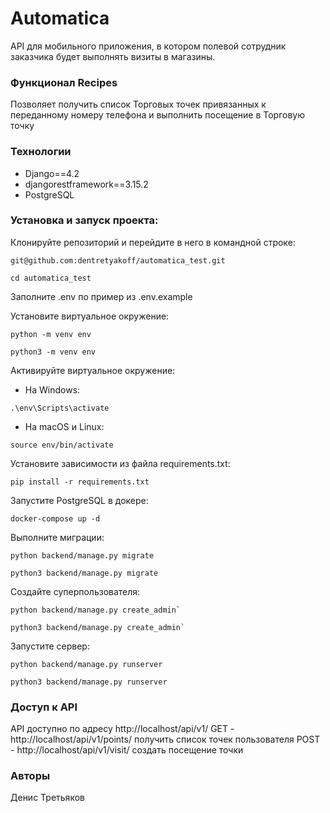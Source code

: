 # Automatica
API для мобильного приложения, в котором полевой сотрудник заказчика будет выполнять визиты в магазины.

### Функционал Recipes
Позволяет получить список Торговых точек привязанных к переданному номеру телефона и выполнить посещение в Торговую точку

### Технологии
 - Django==4.2
 - djangorestframework==3.15.2
 - PostgreSQL

### Установка и запуск проекта:
Клонируйте репозиторий и перейдите в него в командной строке:

```
git@github.com:dentretyakoff/automatica_test.git
```
```
cd automatica_test
```

Заполните .env по пример из .env.example

Установите виртуальное окружение:

```
python -m venv env
```
```
python3 -m venv env
```

Активируйте виртуальное окружение:

- На Windows: 
```
.\env\Scripts\activate
```
- На macOS и Linux: 
```
source env/bin/activate
```

Установите зависимости из файла requirements.txt:

```
pip install -r requirements.txt
```

Запустите PostgreSQL в докере:
```
docker-compose up -d
```

Выполните миграции:

```
python backend/manage.py migrate
```
```
python3 backend/manage.py migrate
```

Создайте суперпользователя: 

```
python backend/manage.py create_admin`
```
```
python3 backend/manage.py create_admin`
```

Запустите сервер:

```
python backend/manage.py runserver
```
```
python3 backend/manage.py runserver
```

### Доступ к API
API доступно по адресу http://localhost/api/v1/
GET - http://localhost/api/v1/points/ получить список точек пользователя
POST - http://localhost/api/v1/visit/ создать посещение точки

### Авторы
Денис Третьяков